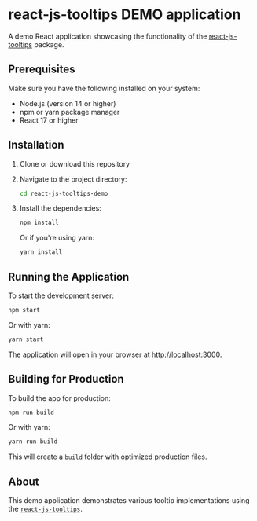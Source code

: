 # react-js-tooltips DEMO application

A demo React application showcasing the functionality of the [react-js-tooltips](https://www.npmjs.com/package/react-js-tooltips) package.

## Prerequisites

Make sure you have the following installed on your system:
- Node.js (version 14 or higher)
- npm or yarn package manager
- React 17 or higher

## Installation

1. Clone or download this repository
2. Navigate to the project directory:
   ```bash
   cd react-js-tooltips-demo
   ```

3. Install the dependencies:
   ```bash
   npm install
   ```
   
   Or if you're using yarn:
   ```bash
   yarn install
   ```

## Running the Application

To start the development server:

```bash
npm start
```

Or with yarn:
```bash
yarn start
```

The application will open in your browser at [http://localhost:3000](http://localhost:3000).

## Building for Production

To build the app for production:

```bash
npm run build
```

Or with yarn:
```bash
yarn run build
```

This will create a `build` folder with optimized production files.

## About

This demo application demonstrates various tooltip implementations using the [`react-js-tooltips`](https://www.npmjs.com/package/react-js-tooltips).


